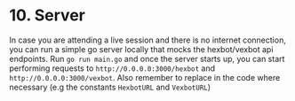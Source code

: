 # 10. Server

In case you are attending a live session and there is no internet connection, you can run a simple go server locally that mocks the hexbot/vexbot api endpoints.
Run `go run main.go` and once the server starts up, you can start performing requests to `http://0.0.0.0:3000/hexbot` and `http://0.0.0.0:3000/vexbot`. Also remember to replace in the code where necessary (e.g the constants `HexbotURL` and `VexbotURL`)